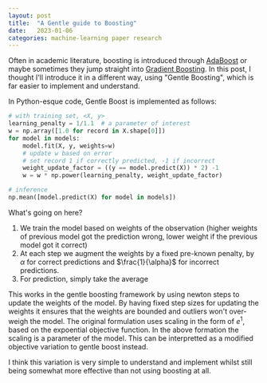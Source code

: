 ```yaml
---
layout: post
title:  "A Gentle guide to Boosting"
date:   2023-01-06
categories: machine-learning paper research
---
```


<script src="https://polyfill.io/v3/polyfill.min.js?features=es6"></script>
<script id="MathJax-script" async src="https://cdn.jsdelivr.net/npm/mathjax@3/es5/tex-mml-chtml.js"></script>

Often in academic literature, boosting is introduced through [AdaBoost](https://en.wikipedia.org/wiki/AdaBoost) or maybe sometimes they jump straight into [Gradient Boosting](https://en.wikipedia.org/wiki/Gradient_boosting). In this post, I thought I'll introduce it in a different way, using "Gentle Boosting", which is far easier to implement and understand. 

In Python-esque code, Gentle Boost is implemented as follows:

```py
# with training set, <X, y>
learning_penalty = 1/1.1  # a parameter of interest
w = np.array([1.0 for record in X.shape[0]])
for model in models:
	model.fit(X, y, weights=w)
	# update w based on error
	# set record 1 if correctly predicted, -1 if incorrect
	weight_update_factor = ((y == model.predict(X)) * 2) -1
	w = w * np.power(learning_penalty, weight_update_factor)

# inference
np.mean([model.predict(X) for model in models])
```
  
 What's going on here?
 
 1. We train the model based on weights of the observation (higher weights of previous model got the prediction wrong, lower weight if the previous model got it correct)
 2. At each step we augment the weights by a fixed pre-known penalty, by $\alpha$ for correct predictions and $\frac{1}{\alpha}$ for incorrect predictions.
 3. For prediction, simply take the average
 
 This works in the gentle boosting framework by using newton steps to update the weights of the model. By having fixed step sizes for updating the weights it ensures that the weights are bounded and outliers won't over-weigh the model. The original formulation uses scaling in the form of $e^1$, based on the expoential objective function. In the above formation the scaling is a parameter of the model. This can be interpretted as a modified objective variation to gentle boost instead.
 
 I think this variation is very simple to understand and implement whilst still being somewhat more effective than not using boosting at all. 